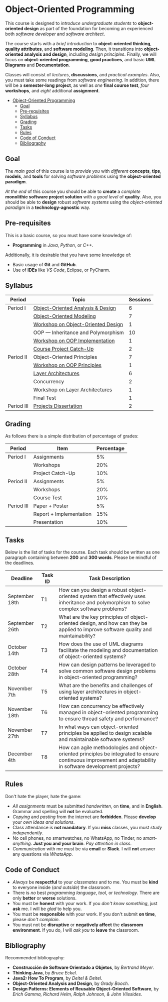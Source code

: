# Object-Oriented Programming

This course is designed to *introduce undergraduate students* to **object-oriented design** as part of the foundation for becoming an experienced both *software developer* and *software architect*.

The course starts with a *brief introduction* to **object-oriented thinking**, **quality attributes**, and **software modeling**. Then, it transitions into **object-oriented analysis and design**, including *design principles*. Finally, we will focus on **object-oriented programming**, **good practices**, and basic **UML Diagrams** and **Documentation**.

Classes will consist of *lectures*, **discussions**, and *practical examples*. Also, you must take some readings from *software engineering*. In addition, there will be a **semester-long project**, as well as *one* **final course test**, *four* **workshops**, and  *eight* additional **assignment**.

- [Object-Oriented Programming](#object-oriented-programming)
  - [Goal](#goal)
  - [Pre-requisites](#pre-requisites)
  - [Syllabus](#syllabus)
  - [Grading](#grading)
  - [Tasks](#tasks)
  - [Rules](#rules)
  - [Code of Conduct](#code-of-conduct)
  - [Bibliography](#bibliography)

## Goal

The *main goal* of this course is to *provide you* with *different* **concepts**, **tips**, **models**, and **tools** for solving *software problems* using the **object-oriented paradigm**.

*At the end* of this course you should be able to **create** a *complete* **monolithic software project solution** with a *good level* of **quality**. Also, you should be able to **design** robust *software systems* using the *object-oriented paradigm* in a **technology-agnostic** way.

## Pre-requisites

This is a basic course, so you must have some knowledge of:
- **Programming** in *Java*, *Python*, or *C++*.

Additionally, it is desirable that you have some knowledge of:
- Basic usage of **Git** and **GitHub**.
- Use of **IDEs** like *VS Code*, Eclipse, or PyCharm.

## Syllabus

| **Period**   | **Topic**                             | **Sessions** |
|--------------|---------------------------------------|--------------|
| Period I     | [Object-Oriented Analysis & Design](./slides/object-oriented-analysis_and_design.pdf)     | 6            |
|              | [Object-Oriented Modeling](./slides/object-oriented-modeling.pdf)              | 7            |
|              | [Workshop on Object-Oriented Design](./workshops/Workshop1.pdf)    | 1            |
|              | OOP — Inheritance and Polymorphism    | 10           |
|              | [Workshop on OOP Implementation](./workshops/Workshop2.pdf)        | 1            |
|              | [Course Project Catch-Up](./project/ProjectDocumentationGuidelines.pdf)               | 2            |
| Period II    | Object-Oriented Principles            | 7           |
|              | [Workshop on OOP Principles](./workshops/Workshop3.pdf)            | 1            |
|              | [Layer Architectures](./slides/fullstack_application.pdf)                   | 6            |
|              | Concurrency                           | 2            |
|              | [Workshop on Layer Architectures](./workshops/Workshop4.pdf)       | 1            |
|              | Final Test                            | 1            |
| Period III   | [Projects Dissertation](./project/ProjectDefinition.pdf)                 | 2            |

## Grading

As follows there is a simple distribution of percentage of grades:

| __Period__ | __Item__               | __Percentage__ |
| ---------- | ---------------------- | -------------- |
| Period I   | Assignments            |  5%            |
|            | Workshops              | 20%            |
|            | Project Catch-Up       | 10%            |
| Period II  | Assignments            |  5%            |
|            | Workshops              | 20%            |
|            | Course Test            | 10%            |
| Period III | Paper + Poster         |  5%            |
|            | Report + Implementation| 15%            |
|            | Presentation           | 10%            |

## Tasks

Below is the list of tasks for the course. Each task should be written as one paragraph containing between **200** and **300 words**. Please be mindful of the deadlines.

| **Deadline**   | **Task ID** | **Task Description**                                                                                                                                           |
| -------------- | ----------- | ---------------------------------------------------------------------------------------------------------------------------------------------------------------- |
| September 18th     | T1          | How can you design a robust object-oriented system that effectively uses inheritance and polymorphism to solve complex software problems?                      |
| September 26th      | T2          | What are the key principles of object-oriented design, and how can they be applied to improve software quality and maintainability?                            |
| October 14th     | T3          | How does the use of UML diagrams facilitate the modeling and documentation of object-oriented systems?                                                          |
| October 28th     | T4          | How can design patterns be leveraged to solve common software design problems in object-oriented programming?                                                   |
| November 7th        | T5          | What are the benefits and challenges of using layer architectures in object-oriented systems?                                                                  |
| November 18th       | T6          | How can concurrency be effectively managed in object-oriented programming to ensure thread safety and performance?                                              |
| November 27th       | T7          | In what ways can object-oriented principles be applied to design scalable and maintainable software systems?                                                    |
| December 4th      | T8         | How can agile methodologies and object-oriented principles be integrated to ensure continuous improvement and adaptability in software development projects?    |

## Rules

Don't hate the player, hate the game:

- *All assignments* must be submitted *handwritten*, on **time**, and in **English**. Grammar and spelling will **not** be evaluated.
- *Copying* and *pasting* from the internet are **forbidden**. Please **develop** your *own ideas and solutions*.
- Class attendance is **not mandatory**. If you **miss** classes, you must *study independently*.
- No cell phones, no smartwatches, no WhatsApp, no Tinder, no *smart-anything*. **Just you and your brain**. *Pay attention in class*.
- *Communication* with me must be via **email** or **Slack**. I will **not** answer any questions via *WhatsApp*.

## Code of Conduct

- *Always* be **respectful** to your *classmates* and to me. You must be **kind** to everyone inside (*and outside*) the classroom.
- There is *no* best *programming language*, *tool*, or *technology*. There are only **better** or **worse** solutions.
- You must be **honest** with your work. If you *don't know something*, just **ask** me. I will be *glad* to help you.
- You must be **responsible** with your work. If you don't submit **on time**, please *don't complain*.
- You must not be **disruptive** or **negatively affect** the **classroom environment**. If you do, I will *ask you* to **leave** the classroom.

## Bibliography

Recommended bibliography:

- **Construcción de Software Orientado a Objetos**, by _Bertrand Meyer_.
- **Thinking Java**, by _Bruce Eckel_.
- **Java2: How To Program**, by _Deitel & Deitel_.
- **Object-Oriented Analysis and Design**, by _Grady Booch_.
- **Design Patterns: Elements of Reusable Object-Oriented Software**, by _Erich Gamma, Richard Helm, Ralph Johnson, & John Vlissides_.